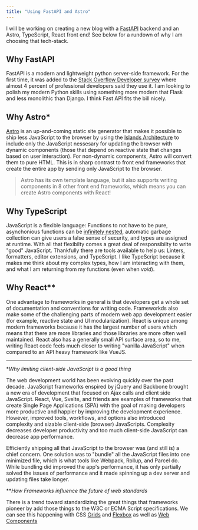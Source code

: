 ```yaml
---
title: "Using FastAPI and Astro"
---
```

I will be working on creating a new blog with a [FastAPI](https://fastapi.tiangolo.com/) backend and an Astro, TypeScript, React front end! See below for a rundown of why I am choosing that tech-stack.

## Why FastAPI
FastAPI is a modern and lightweight python server-side framework. For the first time, it was added to the [Stack Overflow Developer survey](https://insights.stackoverflow.com/survey/2021#most-popular-technologies-webframe) where almost 4 percent of professional developers said they use it. I am looking to polish my modern Python skills using something more modern that Flask and less monolithic than Django. I think Fast API fits the bill nicely.

## Why Astro*
[Astro](https://astro.build/) is an up-and-coming static site generator that makes it possible to ship less JavaScript to the browser by using the [Islands Architecture](https://jasonformat.com/islands-architecture/) to include only the JavaScript nessesary for updating the browser with dynamic components (those that depend on reactive state that changes based on user interaction). For non-dynamic components, Astro will convert them to pure HTML. This is in sharp contrast to front end frameworks that create the entire app by sending only JavaScript to the browser.

> Astro has its own template language, but it also supports writing components in 8 other front end frameworks, which means you can create Astro components with React!

## Why TypeScript
JavaScript is a flexible language: Functions to not have to be pure, asynchonious functions can be [infinitely nested](https://dev.to/somedood/please-don-t-nest-promises-3o1o), automatic garbage collection can give users a false sense of security, and types are assigned at runtime. With all that flexibilty comes a great deal of responsibilty to write "good" JavaScript. Thankfully there are tools available to help us: Linters, formatters, editor extensions, and TypeScript. I like TypeScript because it makes me think about my complex types, how I am interacting with them, and what I am returning from my functions (even when *void*).

## Why React**
One advantage to frameworks in general is that developers get a whole set of documentation and conventions for writing code. Frameworkds also make some of the challenging parts of modern web app development easier (for example, reactive state and UI modularization). React is unique among modern frameworks because it has the largest number of users which means that there are more libraries and those libraries are more often well maintained. React also has a generally small API surface area, so to me, writing React code feels much closer to writing "vanilla JavaScript" when compared to an API heavy framework like VueJS.

***

**Why limiting client-side JavaScript is a good thing*

The web development world has been evolving quickly over the past decade. JavaScript frameworks enspired by jQuery and Backbone brought a new era of development that focused on Ajax calls and client side JavaScript. React, Vue, Svelte, and friends are examples of frameworks that create Single Page Applications (SPA) with the goal of making developers more productive and happier by improving the development experience. However, improved tools, workflows, and options also introduced complexity and sizable client-side (browser) JavaScripts. Complexity decreases developer productivity and too much client-side JavaScript can decrease app performance.

Efficiently shipping all that JavaScript to the browser was (and still is) a chief concern. One solution was to "bundle" all the JavaScript files into one minimized file, which is what tools like Webpack, Rollup, and Parcel do. While bundling did improved the app's performance, it has only partially solved the issues of performance and it made spinning up a dev server and updating files take longer.

***How Frameworks influence the future of web standards*

There is a trend toward standardizing the great things that frameworks pioneer by add those things to the W3C or ECMA Script specifications. We can see this happening with CSS [Grids](https://developer.mozilla.org/en-US/docs/Web/CSS/CSS_Grid_Layout) and [Flexbox](https://developer.mozilla.org/en-US/docs/Web/CSS/CSS_Flexible_Box_Layout) as well as [Web Components](https://developer.mozilla.org/en-US/docs/Web/Web_Components)